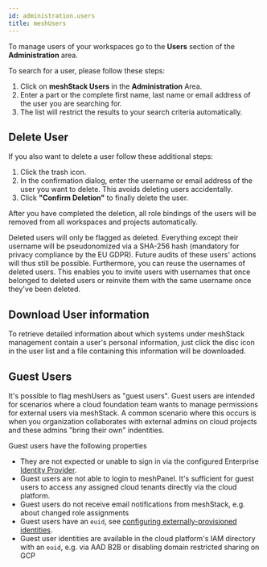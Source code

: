 ```yaml
---
id: administration.users
title: meshUsers
---
```


To manage users of your workspaces go to the **Users** section of the **Administration** area.

To search for a user, please follow these steps:

1. Click on **meshStack Users** in the **Administration** Area.
2. Enter a part or the complete first name, last name or email address of the user you are searching for.
3. The list will restrict the results to your search criteria automatically.

## Delete User

If you also want to delete a user follow these additional steps:

1. Click the trash icon.
2. In the confirmation dialog,  enter the username or email address of the user you want to delete. This avoids deleting users accidentally.
3. Click **"Confirm Deletion"** to finally delete the user.

After you have completed the deletion, all role bindings of the users will be removed from all workspaces and projects automatically.

Deleted users will only be flagged as deleted. Everything except their username will be pseudonomized via a SHA-256 hash (mandatory for privacy compliance by the EU GDPR).
Future audits of these users' actions will thus still be possible. Furthermore, you can reuse the usernames of deleted users. This enables you to invite users with usernames that once belonged to deleted users or reinvite them with the same username once they've been deleted.

## Download User information

To retrieve detailed information about which systems under meshStack management contain a user's personal information, just click the disc icon in the user list and a file containing this information will be downloaded.

## Guest Users

It's possible to flag meshUsers as "guest users". Guest users are intended for scenarios where a cloud foundation team wants to manage permissions for  external users via meshStack.
A common scenario where this occurs is when you organization collaborates with external admins on cloud projects and these admins "bring their own" indentities.

Guest users have the following properties

- They are not expected or unable to sign in via the configured Enterprise  [Identity Provider](meshstack.identity-provider.md).
- Guest users are not able to login to meshPanel. It's sufficient for guest users to access any assigned cloud tenants directly via the cloud platform.
- Guest users do not receive email notifications from meshStack, e.g. about changed role assignments
- Guest users have an `euid`, see [configuring externally-provisioned identities](meshstack.identity-federation.md#configuring-externally-provisioned-identity-federation).
- Guest user identities are available in the cloud platform's IAM directory with an `euid`, e.g. via AAD B2B or disabling domain restricted sharing on GCP
